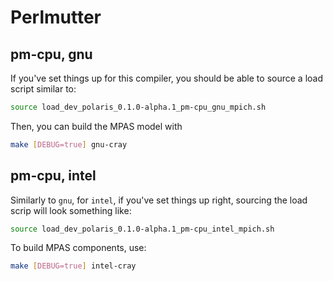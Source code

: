# Perlmutter

## pm-cpu, gnu

If you've set things up for this compiler, you should be able to source a load
script similar to:

```bash
source load_dev_polaris_0.1.0-alpha.1_pm-cpu_gnu_mpich.sh
```

Then, you can build the MPAS model with

```bash
make [DEBUG=true] gnu-cray
```

## pm-cpu, intel

Similarly to `gnu`, for `intel`, if you've set things up right, sourcing the
load scrip will look something like:

```bash
source load_dev_polaris_0.1.0-alpha.1_pm-cpu_intel_mpich.sh
```

To build MPAS components, use:

```bash
make [DEBUG=true] intel-cray
```
